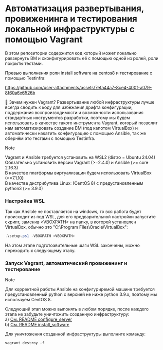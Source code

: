 # Автоматизация развертывания, провиженинга и тестирования локальной инфраструктуры с помощью Vagrant

В этом репозитории содержится код который может локально равзернуть ВМ и сконфигурировать её с помощью одной из ролей, роли покрыты тестами.

Превью выполнения роли install software на centos8 и тестирование с помощью Testinfra:

https://github.com/user-attachments/assets/7efa44a7-8ce4-400f-a079-8f60a6e6526b

📌 Зачем нужен Vagrant? Развертывание любой инфраструктуры лучше всегда сводить к коду для избежания дрифта конфигурации, поддержания воспроизводимости и возможности использования стандартных инструментов разработки, поэтому мы будем использовать в качестве такого инструмента Vagrant, который позволит нам автоматизировать создание ВМ (под капотом VirtualBox) и автоматически накатить конфигурацию с помощью Ansible, так же обернём это тестами с помощью Testinfra.

>[!NOTE]
> Vagrant и Ansible требуется установить на WSL2 (distro = Ubuntu 24.04)  
> Обязательно установить версии Vagrant (>=2.4.0) и Ansible (>= core 2.16.3)  
> В качестве платформы виртуализации будем использовать VirtualBox (>=7.1.10)  
> В качестве дистрибутива Linux: (CentOS 8) с предустановленным python3 (>= 3.9.0)  

### Настройка WSL

Так как Ansible не поставляется на windows, то вся работа будет происходит из под WSL, для его предварительной настройки запустите скрипт, заменив \<VBOXPATH\> на папку, в которой установлен VirtualBox, обычно это "C:\Program Files\Oracle\VirtualBox": 
```powershell
.\setup.ps1 -VBOXPATH <VBOXPATH>
```

На этом этапе подготоавительные шаги WSL закончены, можно переходить к следующему этапу.

### Запуск Vagrant, автоматический провиженинг и тестирование

> [!NOTE]
> Для корректной работы Ansible на конфигуриремой машине требуется предустановленный python с версией не ниже python 3.9.x, поэтому мы используем CentOS 8. 

Следующий этап можно выпонять в любом порядке, после каждого этапа не забудьте уничтожить созданную инфраструктуру:  
a) [См. README configure_server](/roles/install_software/README.md)  
b) [См. README install_software](/roles/configure_server/README.md)  

Для уничтожения созданной инфраструктуры выполните команду:
```WSL
vagrant destroy -f
```
